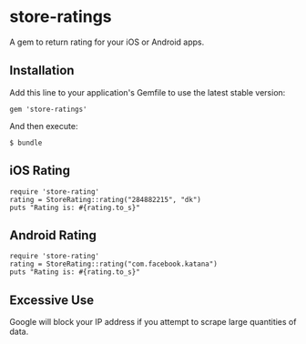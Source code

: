 # store-ratings
A gem to return rating for your iOS or Android apps.

## Installation

Add this line to your application's Gemfile to use the latest stable version:

    gem 'store-ratings'

And then execute:

    $ bundle
    
## iOS Rating

    require 'store-rating'
    rating = StoreRating::rating("284882215", "dk")
    puts "Rating is: #{rating.to_s}"
    
        
## Android Rating

    require 'store-rating'
    rating = StoreRating::rating("com.facebook.katana")
    puts "Rating is: #{rating.to_s}"
    
## Excessive Use

Google will block your IP address if you attempt to scrape large quantities of data.
